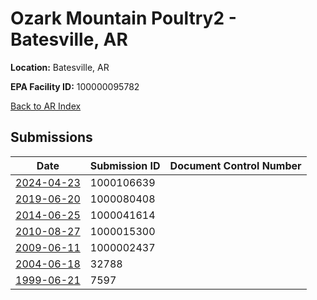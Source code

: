 # Ozark Mountain Poultry2 - Batesville, AR

**Location:** Batesville, AR

**EPA Facility ID:** 100000095782

[Back to AR Index](../../index.md)

## Submissions

| Date | Submission ID | Document Control Number |
|------|--------------|-------------------------|
| [2024-04-23](submissions/1000106639.md) | 1000106639 |  |
| [2019-06-20](submissions/1000080408.md) | 1000080408 |  |
| [2014-06-25](submissions/1000041614.md) | 1000041614 |  |
| [2010-08-27](submissions/1000015300.md) | 1000015300 |  |
| [2009-06-11](submissions/1000002437.md) | 1000002437 |  |
| [2004-06-18](submissions/32788.md) | 32788 |  |
| [1999-06-21](submissions/7597.md) | 7597 |  |
